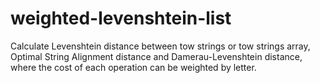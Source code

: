 # weighted-levenshtein-list
Calculate Levenshtein distance between tow strings or tow strings array, Optimal String Alignment distance and Damerau-Levenshtein distance, where the cost of each operation can be weighted by letter.
